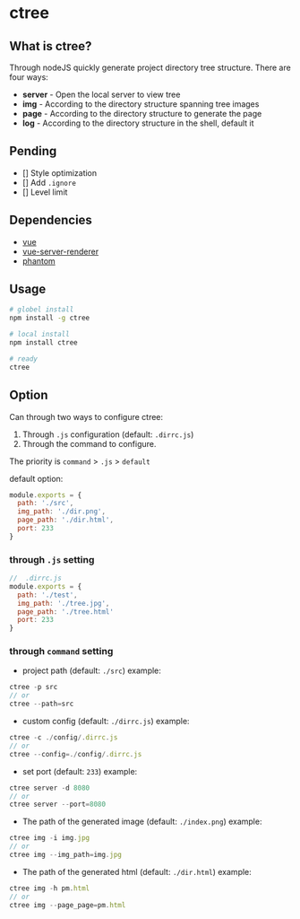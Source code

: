 # ctree

## What is ctree?
Through nodeJS quickly generate project directory tree structure. There are four ways:

- **server** - Open the local server to view tree
- **img** - According to the directory structure spanning tree images
- **page** - According to the directory structure to generate the page
- **log** - According to the directory structure in the shell, default it

## Pending
- [] Style optimization
- [] Add `.ignore`
- [] Level limit

## Dependencies

 - [vue](https://www.npmjs.com/package/vue)
 - [vue-server-renderer](https://www.npmjs.com/package/vue-server-renderer)
 - [phantom](https://www.npmjs.com/package/phantom)

## Usage
``` bash
# globel install
npm install -g ctree

# local install
npm install ctree

# ready
ctree
```

## Option
Can through two ways to configure ctree:
1. Through `.js` configuration (default: `.dirrc.js`)
2. Through the command to configure.

The priority is `command` > `.js` > `default`

default option:
```js
module.exports = {
  path: './src',
  img_path: './dir.png',
  page_path: './dir.html',
  port: 233
}
```

### through `.js` setting
```js
//  .dirrc.js
module.exports = {
  path: './test',
  img_path: './tree.jpg',
  page_path: './tree.html'
  port: 233
}
```

### through `command` setting
- project path (default: `./src`)
example:

```js
ctree -p src
// or
ctree --path=src
```

- custom config (default: `./dirrc.js`)
example:

```js
ctree -c ./config/.dirrc.js
// or
ctree --config=./config/.dirrc.js
```

- set port (default: `233`)
example:

```js
ctree server -d 8080
// or
ctree server --port=8080
```

- The path of the generated image (default: `./index.png`)
example:

```js
ctree img -i img.jpg
// or
ctree img --img_path=img.jpg
```

- The path of the generated html (default: `./dir.html`)
example:

```js
ctree img -h pm.html
// or
ctree img --page_page=pm.html
```
